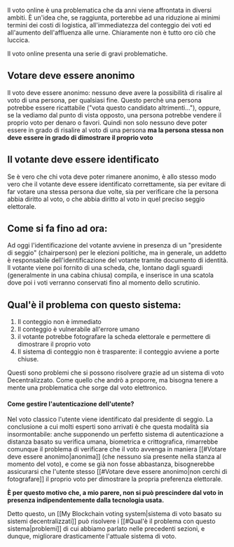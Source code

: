 Il voto online è una problematica che da anni viene affrontata in diversi ambiti.
È un'idea che, se raggiunta, porterebbe ad una riduzione ai minimi termini dei costi di logistica, all'immediatezza del conteggio dei voti ed all'aumento dell'affluenza alle urne.
Chiaramente non è tutto oro ciò che luccica.

Il voto online presenta una serie di gravi problematiche.

## Votare deve essere anonimo

Il voto deve essere anonimo: nessuno deve avere la possibilità di risalire al voto di una persona, per qualsiasi fine.
Questo perchè una persona potrebbe essere ricattabile ("vota questo candidato altrimenti..."), oppure, se la vediamo dal punto di vista opposto, una persona potrebbe vendere il proprio voto per denaro o favori.
Quindi non solo nessuno deve poter essere in grado di risalire al voto di una persona **ma la persona stessa non deve essere in grado di dimostrare il proprio voto**

## Il votante deve essere identificato

Se è vero che chi vota deve poter rimanere anonimo, è allo stesso modo vero che il votante deve essere identificato correttamente, sia per evitare di far votare una stessa persona due volte, sia per verificare che la persona abbia diritto al voto, o che abbia diritto al voto in quel preciso seggio elettorale.

## Come si fa fino ad ora:
Ad oggi l'identificazione del votante avviene in presenza di un "presidente di seggio" (chairperson) per le elezioni politiche, ma in generale, un addetto è responsabile dell'identificazione del votante tramite documento di identità.
Il votante viene poi fornito di una scheda, che, lontano dagli sguardi (generalmente in una cabina chiusa) compila, e inserisce in una scatola dove poi i voti verranno conservati fino al momento dello scrutinio.


## Qual'è il problema con questo sistema:
1. Il conteggio non è immediato
2. Il conteggio è vulnerabile all'errore umano
3. il votante potrebbe fotografare la scheda elettorale e permettere di dimostrare il proprio voto
4. Il sistema di conteggio non è trasparente: il conteggio avviene a porte chiuse.

Questi sono problemi che si possono risolvere grazie ad un sistema di voto Decentralizzato. Come quello che andrò a proporre, ma bisogna tenere a mente una problematica che sorge dal voto elettronico.


#### Come gestire l'autenticazione dell'utente?

Nel voto classico l'utente viene identificato dal presidente di seggio.
La conclusione a cui molti esperti sono arrivati è che questa modalità sia insormontabile:
anche supponendo un perfetto sistema di autenticazione a distanza basato su verifica umana, biometrica e crittografica, rimarrebbe comunque il problema di verificare che il voto avvenga in maniera [[#Votare deve essere anonimo|anonima]] (che nessuno sia presente nella stanza al momento del voto), e come se già non fosse abbastanza, bisognerebbe assicurarsi che l'utente stesso [[#Votare deve essere anonimo|non cerchi di fotografare]] il proprio voto per dimostrare la propria preferenza elettorale.

**È per questo motivo che, a mio parere, non si può prescindere dal voto in presenza indipendentemente dalla tecnologia usata.**

Detto questo, un [[My Blockchain voting system|sistema di voto basato su sistemi decentralizzati]] può risolvere i [[#Qual'è il problema con questo sistema|problemi]] di cui abbiamo parlato nelle precedenti sezioni, e dunque, migliorare drasticamente l'attuale sistema di voto.